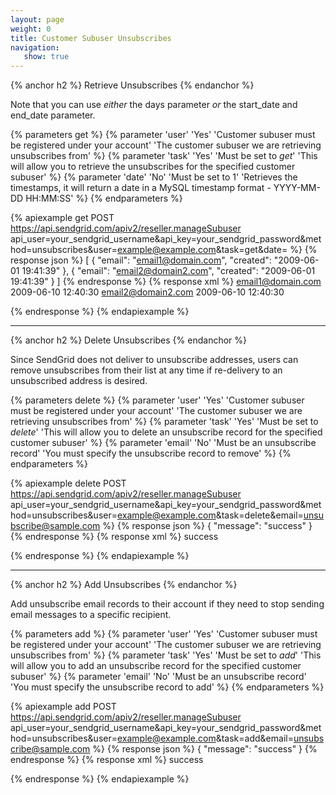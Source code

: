 ```yaml
---
layout: page
weight: 0
title: Customer Subuser Unsubscribes
navigation:
   show: true
---
```


{% anchor h2 %}
Retrieve Unsubscribes 
{% endanchor %}

Note that you can use *either* the days parameter *or* the start_date and end_date parameter.


{% parameters get %}
 {% parameter 'user' 'Yes' 'Customer subuser must be registered under your account' 'The customer subuser we are retrieving unsubscribes from' %}
 {% parameter 'task' 'Yes' 'Must be set to <em>get</em>' 'This will allow you to retrieve the unsubscribes for the specified customer subuser' %}
 {% parameter 'date' 'No' 'Must be set to 1' 'Retrieves the timestamps, it will return a date in a MySQL timestamp format - YYYY-MM-DD HH:MM:SS' %}
{% endparameters %}


{% apiexample get POST https://api.sendgrid.com/apiv2/reseller.manageSubuser api_user=your_sendgrid_username&api_key=your_sendgrid_password&method=unsubscribes&user=example@example.com&task=get&date= %}
  {% response json %}
[
  {
    "email": "email1@domain.com",
    "created": "2009-06-01 19:41:39"
  },
  {
    "email": "email2@domain2.com",
    "created": "2009-06-01 19:41:39"
  }
]
  {% endresponse %}
  {% response xml %}
<unsubscribes>
   <unsubscribe>
      <email>email1@domain.com</email>
      <created>2009-06-10 12:40:30</created>
   </unsubscribe>
   <unsubscribe>
      <email>email2@domain2.com</email>
      <created>2009-06-10 12:40:30</created>
   </unsubscribe>
</unsubscribes>

  {% endresponse %}
{% endapiexample %}

* * * * *

{% anchor h2 %}
Delete Unsubscribes 
{% endanchor %}

Since SendGrid does not deliver to unsubscribe addresses, users can remove unsubscribes from their list at any time if re-delivery to an unsubscribed address is desired.


{% parameters delete %}
 {% parameter 'user' 'Yes' 'Customer subuser must be registered under your account' 'The customer subuser we are retrieving unsubscribes from' %}
 {% parameter 'task' 'Yes' 'Must be set to <em>delete</em>' 'This will allow you to delete an unsubscribe record for the specified customer subuser' %}
 {% parameter 'email' 'No' 'Must be an unsubscribe record' 'You must specify the unsubscribe record to remove' %}
{% endparameters %}


{% apiexample delete POST https://api.sendgrid.com/apiv2/reseller.manageSubuser api_user=your_sendgrid_username&api_key=your_sendgrid_password&method=unsubscribes&user=example@example.com&task=delete&email=unsubscribe@sample.com %}
  {% response json %}
{
  "message": "success"
}
  {% endresponse %}
  {% response xml %}
<result>
   <message>success</message>
</result>

  {% endresponse %}
{% endapiexample %}

* * * * *

{% anchor h2 %}
Add Unsubscribes 
{% endanchor %}

Add unsubscribe email records to their account if they need to stop sending email messages to a specific recipient.


{% parameters add %}
 {% parameter 'user' 'Yes' 'Customer subuser must be registered under your account' 'The customer subuser we are retrieving unsubscribes from' %}
 {% parameter 'task' 'Yes' 'Must be set to <em>add</em>' 'This will allow you to add an unsubscribe record for the specified customer subuser' %}
 {% parameter 'email' 'No' 'Must be an unsubscribe record' 'You must specify the unsubscribe record to add' %}
{% endparameters %}


{% apiexample add POST https://api.sendgrid.com/apiv2/reseller.manageSubuser api_user=your_sendgrid_username&api_key=your_sendgrid_password&method=unsubscribes&user=example@example.com&task=add&email=unsubscribe@sample.com %}
  {% response json %}
{
  "message": "success"
}
  {% endresponse %}
  {% response xml %}
<result>
   <message>success</message>
</result>

  {% endresponse %}
{% endapiexample %}
